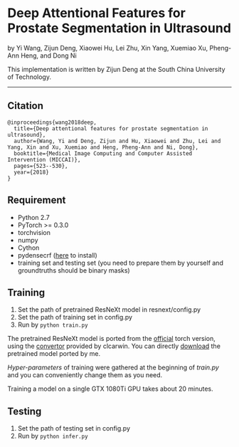 # Deep Attentional Features for Prostate Segmentation in Ultrasound

by Yi Wang, Zijun Deng, Xiaowei Hu, Lei Zhu, Xin Yang, Xuemiao Xu, Pheng-Ann Heng, and Dong Ni

This implementation is written by Zijun Deng at the South China University of Technology.

***

## Citation
```
@inproceedings{wang2018deep,
  title={Deep attentional features for prostate segmentation in ultrasound},
  author={Wang, Yi and Deng, Zijun and Hu, Xiaowei and Zhu, Lei and Yang, Xin and Xu, Xuemiao and Heng, Pheng-Ann and Ni, Dong},
  booktitle={Medical Image Computing and Computer Assisted Intervention (MICCAI)},
  pages={523--530},
  year={2018}
}
```

## Requirement
* Python 2.7
* PyTorch >= 0.3.0
* torchvision
* numpy
* Cython
* pydensecrf ([here](https://github.com/Andrew-Qibin/dss_crf) to install)
* training set and testing set (you need to prepare them by yourself and groundtruths should be binary masks)

## Training
1. Set the path of pretrained ResNeXt model in resnext/config.py
2. Set the path of training set in config.py
3. Run by ```python train.py```

The pretrained ResNeXt model is ported from the [official](https://github.com/facebookresearch/ResNeXt) torch version,
using the [convertor](https://github.com/clcarwin/convert_torch_to_pytorch) provided by clcarwin. 
You can directly [download](https://drive.google.com/open?id=1dnH-IHwmu9xFPlyndqI6MfF4LvH6JKNQ) the pretrained model ported by me.

*Hyper-parameters* of training were gathered at the beginning of *train.py* and you can conveniently 
change them as you need.

Training a model on a single GTX 1080Ti GPU takes about 20 minutes.

## Testing
1. Set the path of testing set in config.py
2. Run by ```python infer.py```
